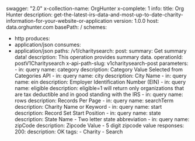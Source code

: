 swagger: "2.0"
x-collection-name: OrgHunter
x-complete: 1
info:
  title: Org Hunter
  description: get-the-latest-irs-data-and-most-up-to-date-charity-information-for-your-website-or-application
  version: 1.0.0
host: data.orghunter.com
basePath: /
schemes:
- http
produces:
- application/json
consumes:
- application/json
paths:
  /v1/charitysearch:
    post:
      summary: Get summary data!
      description: This operation provides summary data.
      operationId: postV1Charitysearch
      x-api-path-slug: v1charitysearch-post
      parameters:
      - in: query
        name: category
        description: Category Value Selected from Categories API
      - in: query
        name: city
        description: City Name
      - in: query
        name: ein
        description: Employer Identification Number (EIN)
      - in: query
        name: eligible
        description: eligible=1 will return only organizations that are tax deductible
          and in good standing with the IRS
      - in: query
        name: rows
        description: Records Per Page
      - in: query
        name: searchTerm
        description: Charity Name or Keyword
      - in: query
        name: start
        description: Record Set Start Position
      - in: query
        name: state
        description: State Name - Two letter state abbreviation
      - in: query
        name: zipCode
        description: Zipcode Value - 5 digit zipcode value
      responses:
        200:
          description: OK
      tags:
      - Charity
      - Search